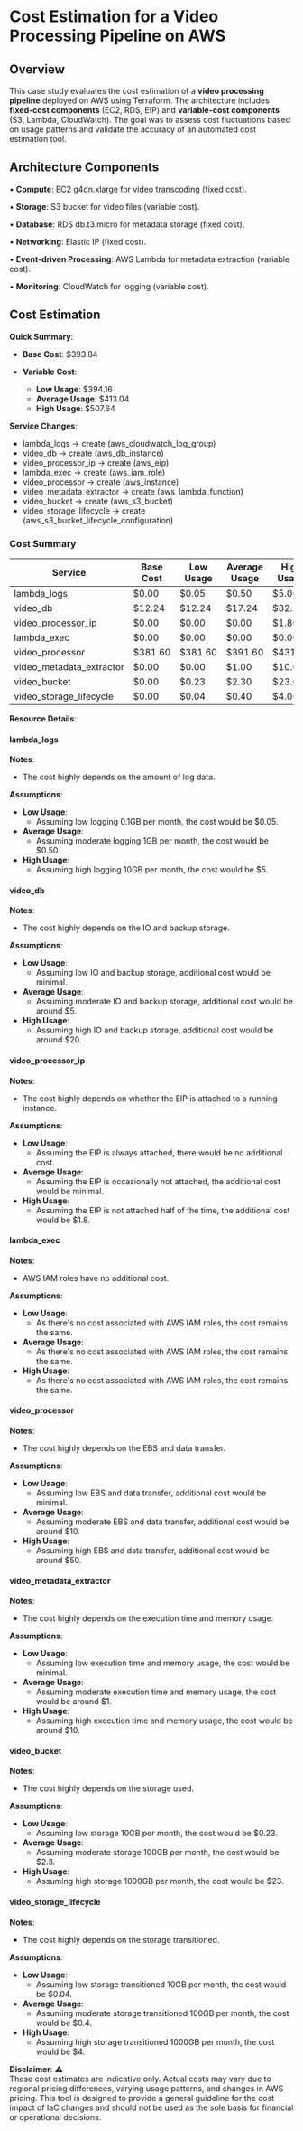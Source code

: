 # Cost Estimation for a Video Processing Pipeline on AWS

## Overview

This case study evaluates the cost estimation of a **video processing pipeline** deployed on AWS using Terraform. The architecture includes **fixed-cost components** (EC2, RDS, EIP) and **variable-cost components** (S3, Lambda, CloudWatch). The goal was to assess cost fluctuations based on usage patterns and validate the accuracy of an automated cost estimation tool.

## Architecture Components

• **Compute**: EC2 g4dn.xlarge for video transcoding (fixed cost).

• **Storage**: S3 bucket for video files (variable cost).

• **Database**: RDS db.t3.micro for metadata storage (fixed cost).

• **Networking**: Elastic IP (fixed cost).

• **Event-driven Processing**: AWS Lambda for metadata extraction (variable cost).

• **Monitoring**: CloudWatch for logging (variable cost).

## Cost Estimation

**Quick Summary**:

-   **Base Cost**: $393.84

-   **Variable Cost**:
    -   **Low Usage**: $394.16
    -   **Average Usage**: $413.04
    -   **High Usage**: $507.64

**Service Changes**:

-   lambda_logs -> create (aws_cloudwatch_log_group)
-   video_db -> create (aws_db_instance)
-   video_processor_ip -> create (aws_eip)
-   lambda_exec -> create (aws_iam_role)
-   video_processor -> create (aws_instance)
-   video_metadata_extractor -> create (aws_lambda_function)
-   video_bucket -> create (aws_s3_bucket)
-   video_storage_lifecycle -> create (aws_s3_bucket_lifecycle_configuration)

### Cost Summary

| **Service**              | **Base Cost** | **Low Usage** | **Average Usage** | **High Usage** |
| ------------------------ | ------------- | ------------- | ----------------- | -------------- |
| lambda_logs              | $0.00         | $0.05         | $0.50             | $5.00          |
| video_db                 | $12.24        | $12.24        | $17.24            | $32.24         |
| video_processor_ip       | $0.00         | $0.00         | $0.00             | $1.80          |
| lambda_exec              | $0.00         | $0.00         | $0.00             | $0.00          |
| video_processor          | $381.60       | $381.60       | $391.60           | $431.60        |
| video_metadata_extractor | $0.00         | $0.00         | $1.00             | $10.00         |
| video_bucket             | $0.00         | $0.23         | $2.30             | $23.00         |
| video_storage_lifecycle  | $0.00         | $0.04         | $0.40             | $4.00          |

**Resource Details**:

#### lambda_logs

**Notes**:

-   The cost highly depends on the amount of log data.

**Assumptions**:

-   **Low Usage**:
    -   Assuming low logging 0.1GB per month, the cost would be $0.05.
-   **Average Usage**:
    -   Assuming moderate logging 1GB per month, the cost would be $0.50.
-   **High Usage**:
    -   Assuming high logging 10GB per month, the cost would be $5.

#### video_db

**Notes**:

-   The cost highly depends on the IO and backup storage.

**Assumptions**:

-   **Low Usage**:
    -   Assuming low IO and backup storage, additional cost would be minimal.
-   **Average Usage**:
    -   Assuming moderate IO and backup storage, additional cost would be around $5.
-   **High Usage**:
    -   Assuming high IO and backup storage, additional cost would be around $20.

#### video_processor_ip

**Notes**:

-   The cost highly depends on whether the EIP is attached to a running instance.

**Assumptions**:

-   **Low Usage**:
    -   Assuming the EIP is always attached, there would be no additional cost.
-   **Average Usage**:
    -   Assuming the EIP is occasionally not attached, the additional cost would be minimal.
-   **High Usage**:
    -   Assuming the EIP is not attached half of the time, the additional cost would be $1.8.

#### lambda_exec

**Notes**:

-   AWS IAM roles have no additional cost.

**Assumptions**:

-   **Low Usage**:
    -   As there's no cost associated with AWS IAM roles, the cost remains the same.
-   **Average Usage**:
    -   As there's no cost associated with AWS IAM roles, the cost remains the same.
-   **High Usage**:
    -   As there's no cost associated with AWS IAM roles, the cost remains the same.

#### video_processor

**Notes**:

-   The cost highly depends on the EBS and data transfer.

**Assumptions**:

-   **Low Usage**:
    -   Assuming low EBS and data transfer, additional cost would be minimal.
-   **Average Usage**:
    -   Assuming moderate EBS and data transfer, additional cost would be around $10.
-   **High Usage**:
    -   Assuming high EBS and data transfer, additional cost would be around $50.

#### video_metadata_extractor

**Notes**:

-   The cost highly depends on the execution time and memory usage.

**Assumptions**:

-   **Low Usage**:
    -   Assuming low execution time and memory usage, the cost would be minimal.
-   **Average Usage**:
    -   Assuming moderate execution time and memory usage, the cost would be around $1.
-   **High Usage**:
    -   Assuming high execution time and memory usage, the cost would be around $10.

#### video_bucket

**Notes**:

-   The cost highly depends on the storage used.

**Assumptions**:

-   **Low Usage**:
    -   Assuming low storage 10GB per month, the cost would be $0.23.
-   **Average Usage**:
    -   Assuming moderate storage 100GB per month, the cost would be $2.3.
-   **High Usage**:
    -   Assuming high storage 1000GB per month, the cost would be $23.

#### video_storage_lifecycle

**Notes**:

-   The cost highly depends on the storage transitioned.

**Assumptions**:

-   **Low Usage**:
    -   Assuming low storage transitioned 10GB per month, the cost would be $0.04.
-   **Average Usage**:
    -   Assuming moderate storage transitioned 100GB per month, the cost would be $0.4.
-   **High Usage**:
    -   Assuming high storage transitioned 1000GB per month, the cost would be $4.

**Disclaimer**: ⚠️  
These cost estimates are indicative only. Actual costs may vary due to regional pricing differences, varying usage patterns, and changes in AWS pricing. This tool is designed to provide a general guideline for the cost impact of IaC changes and should not be used as the sole basis for financial or operational decisions.
